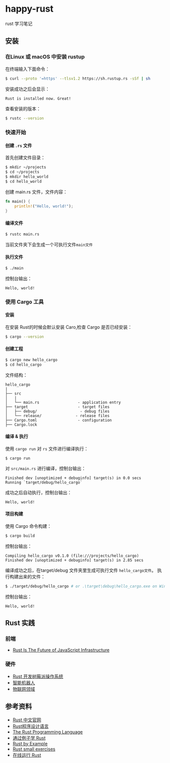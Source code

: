 # happy-rust
rust 学习笔记

## 安装
### 在Linux 或 macOS 中安装 rustup
在终端输入下面命令：
```bash
$ curl --proto '=https' --tlsv1.2 https://sh.rustup.rs -sSf | sh
```
安装成功之后会显示：
```bash
Rust is installed now. Great!
```
查看安装的版本：
```bash
$ rustc --version
```

### 快速开始
#### 创建 `.rs` 文件
首先创建文件目录：
```bash
$ mkdir ~/projects
$ cd ~/projects
$ mkdir hello_world
$ cd hello_world
```
创建 main.rs 文件，文件内容：
```rs
fn main() {
    println!("Hello, world!");
}
```
#### 编译文件
```bash
$ rustc main.rs
```
当前文件夹下会生成一个可执行文件`main文件`
#### 执行文件
```bash
$ ./main
```
控制台输出：
```
Hello, world!
```

### 使用 Cargo 工具
#### 安装
在安装 Rust的时候会默认安装 Caro,检查 Cargo 是否已经安装：
```bash
$ cargo --version
```
#### 创建工程
```bash
$ cargo new hello_cargo
$ cd hello_cargo
```
文件结构：
```
hello_cargo
|
├── src
│   |
│   └── main.rs                 - application entry
├── target                      - target files
│   ├── debug/                   - debug files
│   └── release/               - release files
├── Cargo.toml                  - configuration
├── Cargo.lock
```
#### 编译 & 执行
使用 `cargo run` 对 `rs` 文件进行编译执行：
```
$ cargo run
```
对 `src/main.rs`  进行编译，控制台输出：
```
Finished dev [unoptimized + debuginfo] target(s) in 0.0 secs
Running `target/debug/hello_cargo`
```
成功之后自动执行，控制台输出：
```
Hello, world!
```
#### 项目构建
使用 Cargo 命令构建：
```bash
$ cargo build
```
控制台输出：
```
Compiling hello_cargo v0.1.0 (file:///projects/hello_cargo)
Finished dev [unoptimized + debuginfo] target(s) in 2.85 secs
```
编译成功之后，在target/debug 文件夹里生成可执行文件 `hello_cargo文件`。
执行构建出来的文件：

```bash
$ ./target/debug/hello_cargo # or .\target\debug\hello_cargo.exe on Windows
```
控制台输出：
```
Hello, world!
```
## Rust 实践
### 前端
- [Rust Is The Future of JavaScript Infrastructure](https://link.segmentfault.com/?enc=XQ7kQOvV3SoOuLKrw9UPbA%3D%3D.E1cynTB1wbFgneqX8v4lKv8lJs4ovtomecY%2BOafTVgMYOadYoR1MEJ8Vi7MhYyKQ)

### 硬件
- [Rust 开发树莓派操作系统](https://github.com/rust-embedded/rust-raspberrypi-OS-tutorials)
- [智能机器人](https://link.segmentfault.com/?enc=IBcjBz8NI4pKodAmj1CL2A%3D%3D.OUka%2BOCO1SwE7mnktRXjbob%2BZ0XM66rqJtOIJgIdPxBet9OPtlRRZWTONV6fkxqKysNvYmx%2Fg7a1tBcYfKoLVB5dQPXWU6NpLtPfQWL%2F3Jf3VKU%2BME4fTxTpcyhlKuGvncGl7d5wZ2VJ5uBcEPgxy5lOwdzBCFqLmcd4vsR98Vham4zUnQyLnRYON3w%2B7rTZ)
- [物联网领域](https://blog.csdn.net/HaaSTech/article/details/116845628)


## 参考资料
- [Rust 中文官网](https://www.rust-lang.org/zh-CN/)
- [Rust程序设计语言](https://kaisery.github.io/trpl-zh-cn/title-page.html)
- [The Rust Programming Language](https://doc.rust-lang.org/book/index.html)
- [通过例子学 Rust](https://rustwiki.org/zh-CN/rust-by-example/)
- [Rust by Example](https://doc.rust-lang.org/stable/rust-by-example/)
- [Rust small exercises](https://github.com/rust-lang/rustlings/)
- [在线运行 Rust](https://play.rust-lang.org/)
  
